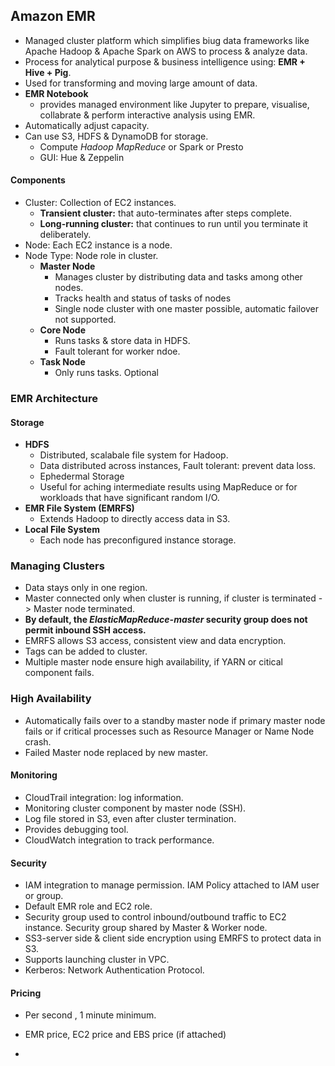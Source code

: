 ## Amazon EMR

- Managed cluster platform which simplifies biug data frameworks like Apache Hadoop & Apache Spark on AWS to process & analyze data.
- Process for analytical purpose & business intelligence using: **EMR + Hive + Pig**.
- Used for transforming and moving large amount of data.
- **EMR Notebook** 
  - provides managed environment like Jupyter to prepare, visualise, collabrate & perform interactive analysis using EMR.
- Automatically adjust capacity.
- Can use S3, HDFS & DynamoDB for storage.
  - Compute *Hadoop MapReduce* or Spark or Presto 
  - GUI: Hue & Zeppelin

#### Components

- Cluster: Collection of EC2 instances.
  - **Transient cluster:** that auto-terminates after steps complete.
  - **Long-running cluster:** that continues to run until you terminate it deliberately.
- Node: Each EC2 instance is a node.
- Node Type: Node role in cluster.
  - **Master Node** 
    - Manages cluster by distributing data and tasks among other nodes.
    - Tracks health and status of tasks of nodes
    - Single node cluster with one master possible, automatic failover not supported.
  - **Core Node**
    - Runs tasks & store data in HDFS.
    - Fault tolerant for worker ndoe.
  - **Task Node**
    - Only runs tasks. Optional

### EMR Architecture

#### Storage

- **HDFS**
  -  Distributed, scalabale file system for Hadoop.
  - Data distributed across instances, Fault tolerant: prevent data loss.
  - Ephedermal Storage
  - Useful for aching intermediate results using MapReduce or for workloads that have significant random I/O.
- **EMR File System (EMRFS)**
  - Extends Hadoop to directly access data in S3.
- **Local File System**
  - Each node has preconfigured instance storage.

### Managing Clusters

- Data stays only in one region.
- Master connected only when cluster is running, if cluster is terminated -> Master node terminated.
- **By default, the *ElasticMapReduce-master* security group does not permit inbound SSH access.**
- EMRFS allows S3 access, consistent view and data encryption.
- Tags can be added to cluster.
- Multiple master node ensure high availability, if YARN or citical component fails.

### High Availability

- Automatically fails over to a standby master node if primary master node fails or if critical processes such as Resource Manager or Name Node crash.
- Failed Master node replaced by new master.

#### Monitoring

- CloudTrail integration: log information.
- Monitoring cluster component by master node (SSH).
- Log file stored in S3, even after cluster termination.
- Provides debugging tool.
- CloudWatch integration to track performance.

#### Security

- IAM integration to manage permission. IAM Policy attached to IAM user or group.
- Default EMR role and EC2 role.
- Security group used to control inbound/outbound traffic to EC2 instance. Security group shared by Master & Worker node.
- SS3-server side & client side encryption using EMRFS to protect data in S3.
- Supports launching cluster in VPC.
- Kerberos: Network Authentication Protocol.

#### Pricing

- Per second , 1 minute minimum.

- EMR price, EC2 price and EBS price (if attached)

  















- 
